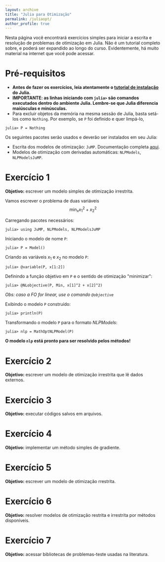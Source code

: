 ```yaml
---
layout: archive
title: "Julia para Otimização"
permalink: /juliaopt/
author_profile: true
---
```


Nesta página você encontrará exercícios simples para iniciar a escrita e resolução de problemas de otimização em Julia. Não é um tutorial completo sobre, e poderá ser expandido ao longo do curso. Evidentemente, há muito material na internet que você pode acessar.

# Pré-requisitos

- **Antes de fazer os exercícios, leia atentamente o [tutorial de instalação](julia) do Julia.**
- **IMPORTANTE: as linhas iniciando com `julia>` são comandos executados dentro do ambiente Julia. Lembre-se que Julia diferencia maiúsculas e minúsculas.**
- Para excluir objetos da memória na mesma sessão de Julia, basta setá-los como `Nothing`. Por exemplo, se `P` foi definido e quer limpá-lo,
~~~
julia> P = Nothing
~~~

Os seguintes pacotes serão usados e deverão ser instalados em seu Julia:
- Escrita dos modelos de otimização: `JuMP`. Documentação completa [aqui](https://jump.dev/JuMP.jl/stable/).
- Modelos de otimização com derivadas automáticas: `NLPModels`, `NLPModelsJuMP`.


# Exercício 1

**Objetivo:** escrever um modelo simples de otimização irrestrita.

Vamos escrever o problema de duas variáveis
$$
\min_x x_1^2 + x_2^2
$$

Carregando pacotes necessários:
~~~
julia> using JuMP, NLPModels, NLPModelsJuMP
~~~

Iniciando o modelo de nome `P`:
~~~
julia> P = Model()
~~~

Criando as variáveis $x_1$ e $x_2$ no modelo `P`:
~~~
julia> @variable(P, x[1:2])
~~~

Definindo a função objetivo em `P` e o sentido de otimização "minimizar":
~~~
julia> @NLobjective(P, Min, x[1]^2 + x[2]^2)
~~~
*Obs: caso a FO for linear, use o comando `@objective`*

Exibindo o modelo `P` construído:
~~~
julia> println(P)
~~~

Transformando o modelo `P` para o formato *NLPModels*:
~~~
julia> nlp = MathOptNLPModel(P)
~~~

**O modelo `nlp` está pronto para ser resolvido pelos métodos!**


# Exercício 2

**Objetivo:** escrever um modelo de otimização irrestrita que lê dados externos.


# Exercício 3

**Objetivo:** executar códigos salvos em arquivos.


# Exercício 4

**Objetivo:** implementar um método simples de gradiente.


# Exercício 5

**Objetivo:** escrever um modelo de otimização rrestrita.


# Exercício 6

**Objetivo:** resolver modelos de otimização restrita e irrestrita por métodos disponíveis.


# Exercício 7

**Objetivo:** acessar bibliotecas de problemas-teste usadas na literatura.

